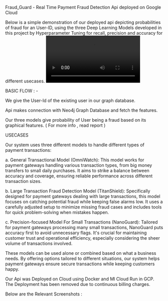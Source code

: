 Fraud_Guard - Real Time Payment Fraud Detection Api deployed on Google Cloud

Below is a simple demonstration of our deployed api depicting probabilities of fraud for an User-ID, using the three Deep Learning Models developed in this project by Hyperparameter Tuning for recall, precision and accuracy for different usecases.
<video src="https://github.com/coolwednesday/Fraud_Guard/assets/98943137/d9531c94-9897-4822-9103-1512a6b8cd0f"/>



BASIC FLOW : -

We give the User-Id of the existing user in our graph database.

Api makes connection with Neo4j Graph Database and fetch the features.

Our three models give probability of User being a fraud based on its graphical features. ( For more info , read report )



USECASES

Our system uses three different models to handle different types of payment transactions:

a. General Transactional Model (OmniWatch): This model works for payment gateways handling various transaction types, from big money transfers to small daily purchases. It aims to strike a balance between accuracy and coverage, ensuring reliable performance across different transaction sizes.

b. Large Transaction Fraud Detection Model (TitanShield): Specifically designed for payment gateways dealing with large transactions, this model focuses on catching potential fraud while keeping false alarms low. It uses a carefully adjusted setup to minimize missing fraud cases and includes tools for quick problem-solving when mistakes happen.

c. Precision-focused Model For Small Transactions (NanoGuard): Tailored for payment gateways processing many small transactions, NanoGuard puts accuracy first to avoid unnecessary flags. It's crucial for maintaining customer trust and operational efficiency, especially considering the sheer volume of transactions involved.

These models can be used alone or combined based on what a business needs. By offering options tailored to different situations, our system helps payment gateways ensure secure transactions while keeping customers happy.



Our Api was Deployed on Cloud using Docker and Ml Cloud Run in GCP. The Deployment has been removed due to continuous billing charges.


Below are the Relevant Screenshots :
